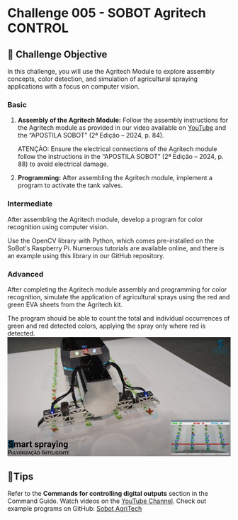 # Challenge 005 - SOBOT Agritech CONTROL

## 🎯 Challenge Objective
In this challenge, you will use the Agritech Module to explore assembly concepts, color detection, and simulation of agricultural spraying applications with a focus on computer vision.

### Basic
1. **Assembly of the Agritech Module:**
    Follow the assembly instructions for the Agritech module as provided in our video available on [YouTube](https://www.youtube.com/watch?v=kt1ajyvTT6U&list=PLJpodHj3AF0-VNTDBlsqiOu7pw9HkQsv-&index=5) and the “APOSTILA SOBOT” (2ª Edição – 2024, p. 84).

    ATENÇÃO: Ensure the electrical connections of the Agritech module follow the instructions in the “APOSTILA SOBOT” (2ª Edição – 2024, p. 88) to avoid electrical damage.

2. **Programming:**
After assembling the Agritech module, implement a program to activate the tank valves.

### Intermediate
After assembling the Agritech module, develop a program for color recognition using computer vision.

Use the OpenCV library with Python, which comes pre-installed on the SoBot's Raspberry Pi. Numerous tutorials are available online, and there is an example using this library in our GitHub repository.

### Advanced
After completing the Agritech module assembly and programming for color recognition, simulate the application of agricultural sprays using the red and green EVA sheets from the Agritech kit.

The program should be able to count the total and individual occurrences of green and red detected colors, applying the spray only where red is detected.
![Sobot Agri Tech](./imgs/challenge_005_sobot_agritech.png)

## 🌟Tips
Refer to the **Commands for controlling digital outputs** section in the Command Guide.
Watch videos on the [YouTube Channel](https://www.youtube.com/@solistecnologia/videos).
Check out example programs on GitHub: [Sobot AgriTech](https://github.com/SolisTecnologia/SoBot-Agri-Tech)